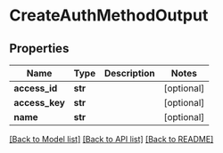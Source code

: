 # CreateAuthMethodOutput

## Properties
Name | Type | Description | Notes
------------ | ------------- | ------------- | -------------
**access_id** | **str** |  | [optional] 
**access_key** | **str** |  | [optional] 
**name** | **str** |  | [optional] 

[[Back to Model list]](../README.md#documentation-for-models) [[Back to API list]](../README.md#documentation-for-api-endpoints) [[Back to README]](../README.md)


